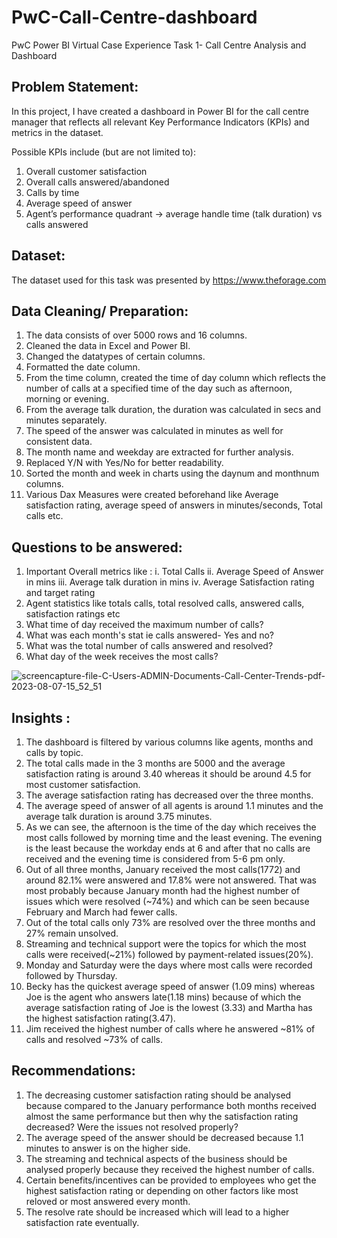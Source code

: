 # PwC-Call-Centre-dashboard
PwC Power BI Virtual Case Experience Task 1- Call Centre Analysis and Dashboard

## Problem Statement:
In this project, I have created a dashboard in Power BI for the call centre manager that reflects all relevant Key Performance Indicators (KPIs) and metrics in the dataset.

Possible KPIs include (but are not limited to):
1. Overall customer satisfaction
2. Overall calls answered/abandoned
3. Calls by time
4. Average speed of answer
5. Agent’s performance quadrant -> average handle time (talk duration) vs calls answered

## Dataset:
The dataset used for this task was presented by https://www.theforage.com

## Data Cleaning/ Preparation:
1. The data consists of over 5000 rows and 16 columns.
2. Cleaned the data in Excel and Power BI.
3. Changed the datatypes of certain columns.
4. Formatted the date column.
5. From the time column, created the time of day column which reflects the number of calls at a specified time of the day such as afternoon, morning or evening.
6. From the average talk duration, the duration was calculated in secs and minutes separately.
7. The speed of the answer was calculated in minutes as well for consistent data.
8. The month name and weekday are extracted for further analysis.
9. Replaced Y/N with Yes/No for better readability.
10. Sorted the month and week in charts using the daynum and monthnum columns.
11. Various Dax Measures were created beforehand like Average satisfaction rating, average speed of answers in minutes/seconds, Total calls etc.

## Questions to be answered:
1. Important Overall metrics like :
   i. Total Calls
   ii. Average Speed of Answer in mins
   iii. Average talk duration in mins
   iv. Average Satisfaction rating and target rating
2. Agent statistics like totals calls, total resolved calls, answered calls, satisfaction ratings etc
3. What time of day received the maximum number of calls?
4. What was each month's stat ie calls answered- Yes and no?
5. What was the total number of calls answered and resolved?
6. What day of the week receives the most calls? 

![screencapture-file-C-Users-ADMIN-Documents-Call-Center-Trends-pdf-2023-08-07-15_52_51](https://github.com/rasikasalvi4801/PwC-Call-Centre-dashboard/assets/72073065/ad8a2e85-89b5-43f4-bbed-e99744a5b463)

## Insights :
1. The dashboard is filtered by various columns like agents, months and calls by topic.
2. The total calls made in the 3 months are 5000 and the average satisfaction rating is around 3.40 whereas it should be around 4.5 for most customer satisfaction.
3. The average satisfaction rating has decreased over the three months.
4. The average speed of answer of all agents is around 1.1 minutes and the average talk duration is around 3.75 minutes.
5. As we can see, the afternoon is the time of the day which receives the most calls followed by morning time and the least evening. The evening is the least because the workday ends at 6 and after that no calls are received and the evening time is considered from 5-6 pm only.
6. Out of all three months, January received the most calls(1772) and around 82.1% were answered and 17.8% were not answered. That was most probably because January month had the highest number of issues which were resolved (~74%) and which can be seen because February and March had fewer calls.
7. Out of the total calls only 73% are resolved over the three months and 27% remain unsolved.
8. Streaming and technical support were the topics for which the most calls were received(~21%) followed by payment-related issues(20%).
9. Monday and Saturday were the days where most calls were recorded followed by Thursday.
10. Becky has the quickest average speed of answer (1.09 mins) whereas Joe is the agent who answers late(1.18 mins) because of which the average satisfaction rating of Joe is the lowest (3.33) and Martha has the highest satisfaction rating(3.47).
11.  Jim received the highest number of calls where he answered ~81% of calls and resolved ~73% of calls.

## Recommendations: 
1. The decreasing customer satisfaction rating should be analysed because compared to the January performance both months received almost the same performance but then why the satisfaction rating decreased? Were the issues not resolved properly?
2.  The average speed of the answer should be decreased because 1.1 minutes to answer is on the higher side.
3.  The streaming and technical aspects of the business should be analysed properly because they received the highest number of calls.
4.  Certain benefits/incentives can be provided to employees who get the highest satisfaction rating or depending on other factors like most reloved or most answered every month.
5.  The resolve rate should be increased which will lead to a higher satisfaction rate eventually.
